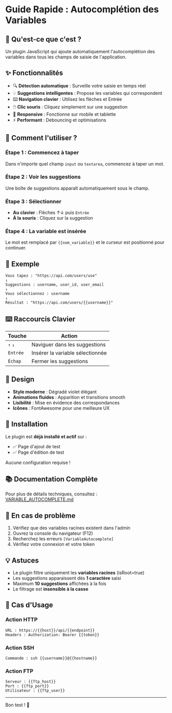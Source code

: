 # Guide Rapide : Autocomplétion des Variables

## 🎯 Qu'est-ce que c'est ?

Un plugin JavaScript qui ajoute automatiquement l'autocomplétion des variables dans tous les champs de saisie de l'application.

## ✨ Fonctionnalités

- 🔍 **Détection automatique** : Surveille votre saisie en temps réel
- 💡 **Suggestions intelligentes** : Propose les variables qui correspondent
- ⌨️ **Navigation clavier** : Utilisez les flèches et Entrée
- 🖱️ **Clic souris** : Cliquez simplement sur une suggestion
- 📱 **Responsive** : Fonctionne sur mobile et tablette
- ⚡ **Performant** : Debouncing et optimisations

## 🚀 Comment l'utiliser ?

### Étape 1 : Commencez à taper
Dans n'importe quel champ `input` ou `textarea`, commencez à taper un mot.

### Étape 2 : Voir les suggestions
Une boîte de suggestions apparaît automatiquement sous le champ.

### Étape 3 : Sélectionner
- **Au clavier** : Flèches ↑↓ puis `Entrée`
- **À la souris** : Cliquez sur la suggestion

### Étape 4 : La variable est insérée
Le mot est remplacé par `{{nom_variable}}` et le curseur est positionné pour continuer.

## 📸 Exemple

```
Vous tapez : "https://api.com/users/use"
↓
Suggestions : username, user_id, user_email
↓
Vous sélectionnez : username
↓
Résultat : "https://api.com/users/{{username}}"
```

## ⌨️ Raccourcis Clavier

| Touche | Action |
|--------|--------|
| `↑` `↓` | Naviguer dans les suggestions |
| `Entrée` | Insérer la variable sélectionnée |
| `Échap` | Fermer les suggestions |

## 🎨 Design

- **Style moderne** : Dégradé violet élégant
- **Animations fluides** : Apparition et transitions smooth
- **Lisibilité** : Mise en évidence des correspondances
- **Icônes** : FontAwesome pour une meilleure UX

## 🔧 Installation

Le plugin est **déjà installé et actif** sur :
- ✅ Page d'ajout de test
- ✅ Page d'édition de test

Aucune configuration requise !

## 📚 Documentation Complète

Pour plus de détails techniques, consultez : [VARIABLE_AUTOCOMPLETE.md](./VARIABLE_AUTOCOMPLETE.md)

## 🐛 En cas de problème

1. Vérifiez que des variables racines existent dans l'admin
2. Ouvrez la console du navigateur (F12)
3. Recherchez les erreurs `[VariableAutocomplete]`
4. Vérifiez votre connexion et votre token

## 💡 Astuces

- Le plugin filtre uniquement les **variables racines** (isRoot=true)
- Les suggestions apparaissent dès **1 caractère** saisi
- Maximum **10 suggestions** affichées à la fois
- Le filtrage est **insensible à la casse**

## 🎯 Cas d'Usage

### Action HTTP
```
URL : https://{{host}}/api/{{endpoint}}
Headers : Authorization: Bearer {{token}}
```

### Action SSH
```
Commande : ssh {{username}}@{{hostname}}
```

### Action FTP
```
Serveur : {{ftp_host}}
Port : {{ftp_port}}
Utilisateur : {{ftp_user}}
```

---

Bon test ! 🚀
